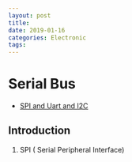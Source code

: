 ```yaml
---
layout: post
title: 
date: 2019-01-16
categories: Electronic
tags: 
---
```


# Serial Bus

+ [SPI and Uart and I2C](https://blog.csdn.net/oqqHuTu12345678/article/details/65445338)

## Introduction

1. SPI ( Serial Peripheral Interface)